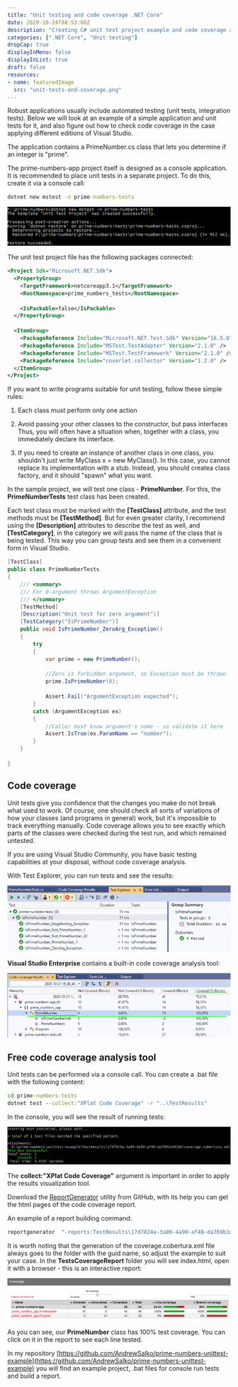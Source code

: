 ```yaml
---
title: "Unit testing and code coverage .NET Core"
date: 2020-10-24T08:53:08Z
description: "Creating C# unit test project example and code coverage analysis"
categories: [".NET Core", "Unit testing"]
dropCap: true
displayInMenu: false
displayInList: true
draft: false
resources:
- name: featuredImage
  src: "unit-tests-and-coverage.png"
---
```


Robust applications usually include automated testing (unit tests, integration tests).
Below we will look at an example of a simple application and unit tests for it, and also figure out how to check code coverage in the case applying different editions of Visual Studio.

The application contains a PrimeNumber.cs class that lets you determine if an integer is "prime".

The prime-numbers-app project itself is designed as a console application. It is recommended to place unit tests in a separate project.
To do this, create it via a console call:

```bat
dotnet new mstest -n prime-numbers-tests
```

![dotnet new mstest -n prime-numbers-tests](create-unit-test-project.png "Create MSTest project")

The unit test project file has the following packages connected:

```xml
<Project Sdk="Microsoft.NET.Sdk">
  <PropertyGroup>
    <TargetFramework>netcoreapp3.1</TargetFramework>
    <RootNamespace>prime_numbers_tests</RootNamespace>

    <IsPackable>false</IsPackable>
  </PropertyGroup>

  <ItemGroup>
    <PackageReference Include="Microsoft.NET.Test.Sdk" Version="16.5.0" />
    <PackageReference Include="MSTest.TestAdapter" Version="2.1.0" />
    <PackageReference Include="MSTest.TestFramework" Version="2.1.0" />
    <PackageReference Include="coverlet.collector" Version="1.2.0" />
  </ItemGroup>
</Project>
```
If you want to write programs suitable for unit testing, follow these simple rules:

1) Each class must perform only one action
2) Avoid passing your other classes to the constructor, but pass interfaces
Thus, you will often have a situation when, together with a class, you immediately declare its interface.

3) If you need to create an instance of another class in one class, you shouldn't just write MyClass x = new MyClass().
In this case, you cannot replace its implementation with a stub. Instead, you should createa class factory, and it should "spawn" what you want.

In the sample project, we will test one class - **PrimeNumber**. For this, the **PrimeNumberTests** test class has been created.

Each test class must be marked with the **[TestClass]** attribute, and the test methods must be **[TestMethod]**.
But for even greater clarity, I recommend using the **[Description]** attributes to describe the test as well, and **[TestCategory]**, in the category we will pass the name of the class that is being tested. This way you can group tests and see them in a convenient form in Visual Studio.

```csharp
[TestClass]
public class PrimeNumberTests
{
	/// <summary>
	/// For 0-argument throws ArgumentException
	/// </summary>
	[TestMethod]
	[Description("Unit test for zero argument")]
	[TestCategory("IsPrimeNumber")]
	public void IsPrimeNumber_ZeroArg_Exception()
	{
		try
		{
			var prime = new PrimeNumber();

            //Zero is forbidden argument, so Exception must be thrown
            prime.IsPrimeNumber(0);

            Assert.Fail("ArgumentException expected");
		}
		catch (ArgumentException ex)
		{
			//Caller must know argument's name - so validate it here
			Assert.IsTrue(ex.ParamName == "number");
		}
	}

}
```

## Code coverage

Unit tests give you confidence that the changes you make do not break what used to work. Of course, one should check all sorts of variations of how your classes (and programs in general) work, but it's impossible to track everything manually.
Code coverage allows you to see exactly which parts of the classes were checked during the test run, and which remained untested.

If you are using Visual Studio Community, you have basic testing capabilities at your disposal, without code coverage analysis.

With Test Explorer, you can run tests and see the results:

![Test Explorer with test results](test-results.png "Test Explorer in Visual Studio")

**Visual Studio Enterprise** contains a built-in code coverage analysis tool:

![Code coverage in Visual Studio](code-coverage-100percents.png "Code Coverage in Visual Studio Enterprise")

## Free code coverage analysis tool

Unit tests can be performed via a console call. You can create a .bat file with the following content:

```bat
cd prime-numbers-tests
dotnet test --collect:"XPlat Code Coverage" -r "..\TestResults"
```
In the console, you will see the result of running tests:

![dotnet test --collect:"XPlat Code Coverage" -r "..\TestResults"](console-unit-test-run.png "dotnet test results output")

The **collect:"XPlat Code Coverage"** argument is important in order to apply the results visualization tool.

Download the [ReportGenerator](https://github.com/danielpalme/ReportGenerator) utility from GitHub, with its help you can get the html pages of the code coverage report.

An example of a report building command:

```bat
reportgenerator  "-reports:TestResults\17d7824a-3a89-4a90-af48-da769b1d416e\coverage.cobertura.xml" "-targetdir:TestsCoverageReport" -reporttypes:Html
```
It is worth noting that the generation of the coverage.cobertura.xml file always goes to the folder with the guid name, so adjust the example to suit your case.
In the **TestsCoverageReport** folder you will see index.html, open it with a browser - this is an interactive report:

![Code Coverage ReportGenerator](coverage-report-html.png "Code Coverage ReportGenerator result")

As you can see, our **PrimeNumber** class has 100% test coverage. You can click on it in the report to see each line tested.

In my repository [https://github.com/AndrewSalko/prime-numbers-unittest-example](https://github.com/AndrewSalko/prime-numbers-unittest-example) you will find an example project, .bat files for console run tests and build a report.



